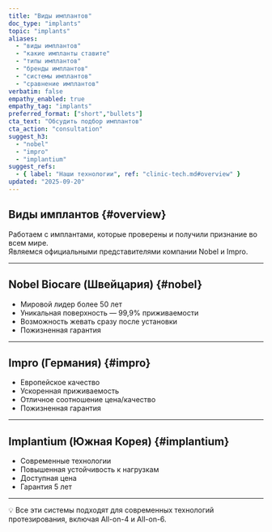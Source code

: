 ```yaml
---
title: "Виды имплантов"
doc_type: "implants"
topic: "implants"
aliases:
  - "виды имплантов"
  - "какие импланты ставите"
  - "типы имплантов"
  - "бренды имплантов"
  - "системы имплантов"
  - "сравнение имплантов"
verbatim: false
empathy_enabled: true
empathy_tag: "implants"
preferred_format: ["short","bullets"]
cta_text: "Обсудить подбор имплантов"
cta_action: "consultation"
suggest_h3:
  - "nobel"
  - "impro"
  - "implantium"
suggest_refs:
  - { label: "Наши технологии", ref: "clinic-tech.md#overview" }
updated: "2025-09-20"
---
```


## Виды имплантов {#overview}
Работаем с имплантами, которые проверены и получили признание во всем мире.  
Являемся официальными представителями компании Nobel и Impro.  

---

## Nobel Biocare (Швейцария) {#nobel}
<!-- aliases: ["nobel имплант","nobel biocare","швейцарские импланты","nobel импланты","импланты nobel","nobel цена","nobel гарантия"] -->
- Мировой лидер более 50 лет  
- Уникальная поверхность — 99,9% приживаемости  
- Возможность жевать сразу после установки  
- Пожизненная гарантия  

---

## Impro (Германия) {#impro}
<!-- aliases: ["impro имплант","impro импланты","германские импланты","импланты impro","impro цена","impro гарантия","немецкие импланты"] -->
- Европейское качество  
- Ускоренная приживаемость  
- Отличное соотношение цена/качество  
- Пожизненная гарантия  

---

## Implantium (Южная Корея) {#implantium}
<!-- aliases: ["implantium имплант","implantium импланты","корейские импланты","импланты implantium","implantium цена","implantium гарантия","южнокорейские импланты"] -->
- Современные технологии  
- Повышенная устойчивость к нагрузкам  
- Доступная цена  
- Гарантия 5 лет  

---

💡 Все эти системы подходят для современных технологий протезирования, включая All-on-4 и All-on-6.  
